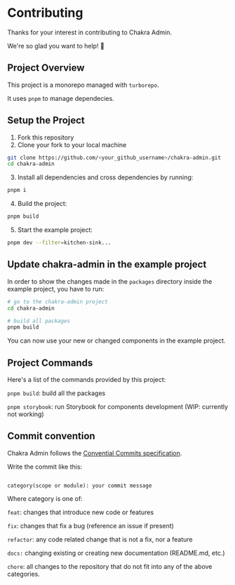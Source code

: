 # Contributing

Thanks for your interest in contributing to Chakra Admin.

We're so glad you want to help! 💖

## Project Overview

This project is a monorepo managed with `turborepo`.

It uses `pnpm` to manage dependecies.

## Setup the Project

1. Fork this repository
2. Clone your fork to your local machine

```bash
git clone https://github.com/<your_github_username>/chakra-admin.git
cd chakra-admin
```

3. Install all dependencies and cross dependencies by running:

```bash
pnpm i
```

4. Build the project:

```bash
pnpm build
```

5. Start the example project:

```bash
pnpm dev --filter=kitchen-sink...
```

## Update chakra-admin in the example project

In order to show the changes made in the `packages` directory inside the example project, you have to run:

```bash
# go to the chakra-admin project
cd chakra-admin

# build all packages
pnpm build
```

You can now use your new or changed components in the example project.

## Project Commands

Here's a list of the commands provided by this project:

`pnpm build`: build all the packages

`pnpm storybook`: run Storybook for components development (WIP: currently not working)

## Commit convention

Chakra Admin follows the [Convential Commits specification](https://www.conventionalcommits.org/).

Write the commit like this:

```

category(scope or module): your commit message

```

Where category is one of:

`feat`: changes that introduce new code or features

`fix`: changes that fix a bug (reference an issue if present)

`refactor`: any code related change that is not a fix, nor a feature

`docs:` changing existing or creating new documentation (README.md, etc.)

`chore`: all changes to the repository that do not fit into any of the above categories.

```

```
